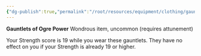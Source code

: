 ```yaml
---
{"dg-publish":true,"permalink":"/root/resources/equipment/clothing/gauntlets-of-ogre-power/","title":"Gauntlets of Ogre Power"}
---
```



**Gauntlets of Ogre Power**
Wondrous item, uncommon (requires attunement)

Your Strength score is 19 while you wear these gauntlets. They have no effect on you if your Strength is already 19 or higher.
